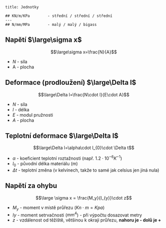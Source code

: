 ```ad-attention
title: Jednotky

## KN/m/KPa        - střední / střední / střední
---
## N/mm/MPa        - malý / malý / bigass
```
## Napětí $\large\sigma x$
$$\large\sigma x=\frac{N}{A}$$
- $N$ - síla
- A - plocha

## Deformace (prodloužení) $\large\Delta l$
$$\large\Delta l=\frac{N\cdot l}{E\cdot A}$$
- $N$ - síla
- $l$ - délka
- $E$ - modul pružnosti
- $A$ - plocha

## Teplotní deformace $\large\Delta l$
$$\large\Delta l=\alpha\cdot l_{0}\cdot \Delta t$$
- $\alpha$ - koeficient teplotní roztažnosti (např. $1.2 \cdot 10^{-6}K^{-1}$)
- $l_0$ - původní délka materiálu (m)
- $\Delta t$ - teplotní změna (v kelvinech, takže to samé jak celsius jen jiná nula)

## Napětí za ohybu
$$\large \sigma x = \frac{M_y}{I_{y}}\cdot z$$
- $M_y$ - moment v místě průřezu ($Kn\cdot m = Kpa$)
- $Iy$ - moment setrvačnosti ($mm^4$) - při výpočtu dosazovat metry
- $z$ - vzdálenost od těžiště, většinou k okraji průřezu, **nahoru je *-* dolů je +**









